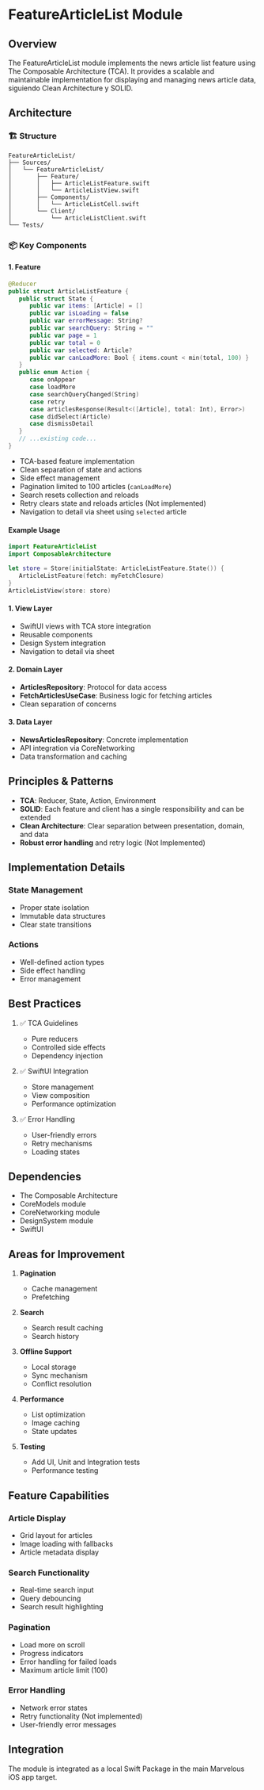 # FeatureArticleList Module

## Overview
The FeatureArticleList module implements the news article list feature using The Composable Architecture (TCA). It provides a scalable and maintainable implementation for displaying and managing news article data, siguiendo Clean Architecture y SOLID.

## Architecture


### 🏗 Structure
```
FeatureArticleList/
├── Sources/
│   └── FeatureArticleList/
│       ├── Feature/
│       │   ├── ArticleListFeature.swift
│       │   └── ArticleListView.swift
│       ├── Components/
│       │   └── ArticleListCell.swift
│       └── Client/
│           └── ArticleListClient.swift
└── Tests/
```

### 📦 Key Components


#### 1. Feature
```swift
@Reducer
public struct ArticleListFeature {
   public struct State {
      public var items: [Article] = []
      public var isLoading = false
      public var errorMessage: String?
      public var searchQuery: String = ""
      public var page = 1
      public var total = 0
      public var selected: Article?
      public var canLoadMore: Bool { items.count < min(total, 100) }
   }
   public enum Action {
      case onAppear
      case loadMore
      case searchQueryChanged(String)
      case retry
      case articlesResponse(Result<([Article], total: Int), Error>)
      case didSelect(Article)
      case dismissDetail
   }
   // ...existing code...
}
```
- TCA-based feature implementation
- Clean separation of state and actions
- Side effect management
- Pagination limited to 100 articles (`canLoadMore`)
- Search resets collection and reloads
- Retry clears state and reloads articles (Not implemented)
- Navigation to detail via sheet using `selected` article


#### Example Usage
```swift
import FeatureArticleList
import ComposableArchitecture

let store = Store(initialState: ArticleListFeature.State()) {
   ArticleListFeature(fetch: myFetchClosure)
}
ArticleListView(store: store)
```

#### 1. View Layer
- SwiftUI views with TCA store integration
- Reusable components
- Design System integration
- Navigation to detail via sheet

#### 2. Domain Layer
- **ArticlesRepository**: Protocol for data access
- **FetchArticlesUseCase**: Business logic for fetching articles
- Clean separation of concerns

#### 3. Data Layer
- **NewsArticlesRepository**: Concrete implementation
- API integration via CoreNetworking
- Data transformation and caching

## Principles & Patterns
- **TCA**: Reducer, State, Action, Environment
- **SOLID**: Each feature and client has a single responsibility and can be extended
- **Clean Architecture**: Clear separation between presentation, domain, and data
- **Robust error handling** and retry logic (Not Implemented)

## Implementation Details

### State Management
- Proper state isolation
- Immutable data structures
- Clear state transitions

### Actions
- Well-defined action types
- Side effect handling
- Error management

## Best Practices

1. ✅ TCA Guidelines
   - Pure reducers
   - Controlled side effects
   - Dependency injection

2. ✅ SwiftUI Integration
   - Store management
   - View composition
   - Performance optimization

3. ✅ Error Handling
   - User-friendly errors
   - Retry mechanisms
   - Loading states

## Dependencies
- The Composable Architecture
- CoreModels module
- CoreNetworking module
- DesignSystem module
- SwiftUI

## Areas for Improvement

1. **Pagination**
   - Cache management
   - Prefetching

2. **Search**
   - Search result caching
   - Search history

3. **Offline Support**
   - Local storage
   - Sync mechanism
   - Conflict resolution

4. **Performance**
   - List optimization
   - Image caching
   - State updates

5. **Testing**
   - Add UI, Unit and Integration tests
   - Performance testing

## Feature Capabilities

### Article Display
- Grid layout for articles
- Image loading with fallbacks
- Article metadata display

### Search Functionality
- Real-time search input
- Query debouncing
- Search result highlighting

### Pagination
- Load more on scroll
- Progress indicators
- Error handling for failed loads
- Maximum article limit (100)

### Error Handling
- Network error states
- Retry functionality (Not implemented)
- User-friendly error messages

## Integration
The module is integrated as a local Swift Package in the main Marvelous iOS app target.
